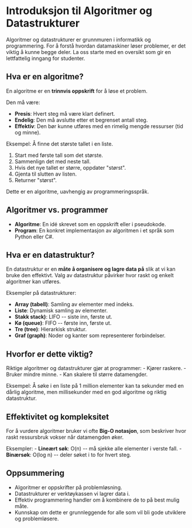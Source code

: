# Introduksjon til Algoritmer og Datastrukturer

Algoritmer og datastrukturer er grunnmuren i informatikk og programmering. For å forstå hvordan datamaskiner løser problemer, er det viktig å kunne begge deler. La oss starte med en oversikt som gir en lettfattelig inngang for studenter.

## Hva er en algoritme?

En algoritme er en **trinnvis oppskrift** for å løse et problem.

Den må være:

- **Presis**: Hvert steg må være klart definert.
- **Endelig**: Den må avslutte etter et begrenset antall steg.
- **Effektiv**: Den bør kunne utføres med en rimelig mengde ressurser (tid og minne).

Eksempel: Å finne det største tallet i en liste.

1. Start med første tall som det største.
2. Sammenlign det med neste tall.
3. Hvis det nye tallet er større, oppdater "størst".
4. Gjenta til slutten av listen.
5. Returner "størst".

Dette er en algoritme, uavhengig av programmeringsspråk.

## Algoritmer vs. programmer

- **Algoritme**: En idé skrevet som en oppskrift eller i pseudokode.
- **Program**: En konkret implementasjon av algoritmen i et språk som
    Python eller C#.

## Hva er en datastruktur?

En datastruktur er en **måte å organisere og lagre data på** slik at vi kan bruke den effektivt. Valg av datastruktur påvirker hvor raskt og enkelt algoritmer kan utføres.

Eksempler på datastrukturer:  

- **Array (tabell)**: Samling av elementer med indeks.
- **Liste**: Dynamisk samling av elementer.
- **Stakk stack)**: LIFO -- siste inn, første ut.
- **Kø (queue)**: FIFO -- første inn, første ut.
- **Tre (tree)**: Hierarkisk struktur.
- **Graf (graph)**: Noder og kanter som representerer forbindelser.

<div style="page-break-after:always;"></div>

## Hvorfor er dette viktig?

Riktige algoritmer og datastrukturer gjør at programmer: - Kjører raskere. - Bruker mindre minne. - Kan skalere til større datamengder.

Eksempel: Å søke i en liste på 1 million elementer kan ta sekunder med en dårlig algoritme, men millisekunder med en god algoritme og riktig datastruktur.

## Effektivitet og kompleksitet

For å vurdere algoritmer bruker vi ofte **Big-O notasjon**, som beskriver hvor raskt ressursbruk vokser når datamengden øker.

Eksempler: - **Lineært søk**: O(n) -- må sjekke alle elementer i verste fall. - **Binærsøk**: O(log n) -- deler søket i to for hvert steg.

## Oppsummering

- Algoritmer er oppskrifter på problemløsning.
- Datastrukturer er verktøykassen vi lagrer data i.
- Effektiv programmering handler om å kombinere de to på best mulig
    måte.
- Kunnskap om dette er grunnleggende for alle som vil bli gode
    utviklere og problemløsere.

